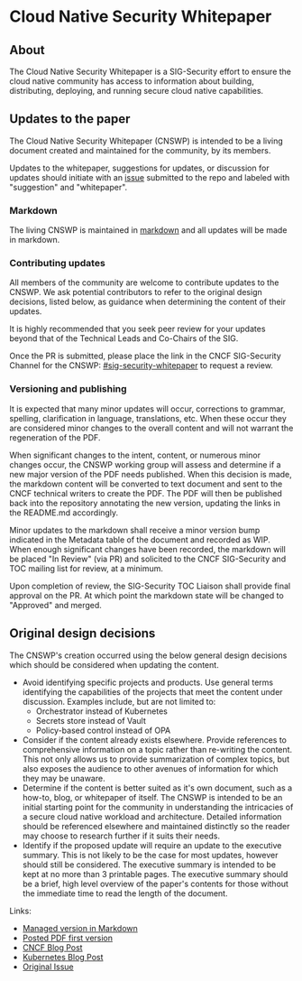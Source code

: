 # Cloud Native Security Whitepaper

## About 

The Cloud Native Security Whitepaper is a SIG-Security effort to ensure
the cloud native community has access to information about building,
distributing, deploying, and running secure cloud native capabilities.

## Updates to the paper 

The Cloud Native Security Whitepaper (CNSWP) is intended to be a living 
document created and maintained for the community, by its members.  

Updates to the whitepaper, suggestions for updates, or discussion for updates
should initiate with an [issue](https://github.com/cncf/sig-security/issues) submitted to the repo and labeled with
"suggestion" and "whitepaper".

### Markdown 

The living CNSWP is maintained in [markdown](https://github.com/cncf/sig-security/blob/master/security-whitepaper/cloud-native-security-whitepaper.md) and all updates will be made in
 markdown.  

### Contributing updates 

All members of the community are welcome to contribute updates to the CNSWP.
We ask potential contributors to refer to the original design decisions, 
listed below, as guidance when determining the content of their updates.

It is highly recommended that you seek peer review for your updates beyond that
of the Technical Leads and Co-Chairs of the SIG.

Once the PR is submitted, please place the link in the CNCF SIG-Security Channel
for the CNSWP: [#sig-security-whitepaper](https://app.slack.com/client/T08PSQ7BQ/C017K5AN70T) to request a review.

### Versioning and publishing 

It is expected that many minor updates will occur, corrections to grammar, 
spelling, clarification in language, translations, etc.  When these occur 
they are considered minor changes to the overall content and will not warrant
 the regeneration of the PDF.

When significant changes to the intent, content, or numerous minor changes
occur, the CNSWP working group will assess and determine if a new major version
of the PDF needs published.  When this decision is made, the markdown content
will be converted to text document and sent to the CNCF technical writers to
create the PDF.  The PDF will then be published back into the repository
annotating the new version, updating the links in the README.md accordingly.

Minor updates to the markdown shall receive a minor version bump indicated in the
Metadata table of the document and recorded as WIP.  When enough significant
changes have been recorded, the markdown will be placed "In Review" (via PR) and
solicited to the CNCF SIG-Security and TOC mailing list for review, at a minimum.

Upon completion of review, the SIG-Security TOC Liaison shall provide final
approval on the PR.  At which point the markdown state will be changed to
"Approved" and merged. 

## Original design decisions
 
The CNSWP's creation occurred using the below general design decisions which 
should be considered when updating the content.  
* Avoid identifying specific projects and products.  Use general terms
  identifying the capabilities of the projects that meet the content under
discussion.  Examples include, but are not limited to:
  * Orchestrator instead of Kubernetes
  * Secrets store instead of Vault
  * Policy-based control instead of OPA
* Consider if the content already exists elsewhere.  Provide references to
  comprehensive information on a topic rather than re-writing the content.  This
not only allows us to provide summarization of complex topics, but also exposes
the audience to other avenues of information for which they may be unaware.
* Determine if the content is better suited as it's own document, such as a
  how-to, blog, or whitepaper of itself.  The CNSWP is intended to be an initial
starting point for the community in understanding the intricacies of a secure
cloud native workload and architecture.  Detailed information should be
referenced elsewhere and maintained distinctly so the reader may choose to
research further if it suits their needs.
* Identify if the proposed update will require an update to the executive
  summary.  This is not likely to be the case for most updates, however should
still be considered.  The executive summary is intended to be kept at no more
than 3 printable pages.  The executive summary should be a brief, high level
overview of the paper's contents for those without the immediate time to read
the length of the document.

Links:
* [Managed version in  Markdown](https://github.com/cncf/sig-security/blob/master/security-whitepaper/cloud-native-security-whitepaper.md)
* [Posted PDF first  version](https://github.com/cncf/sig-security/blob/master/security-whitepaper/CNCF_cloud-native-security-whitepaper-Nov2020.pdf)
* [CNCF Blog  Post](https://www.cncf.io/blog/2020/11/18/announcing-the-cloud-native-security-white-paper/)
* [Kubernetes Blog  Post](https://kubernetes.io/blog/2020/11/18/cloud-native-security-for-your-clusters/)
* [Original Issue](https://github.com/cncf/sig-security/issues/138)

